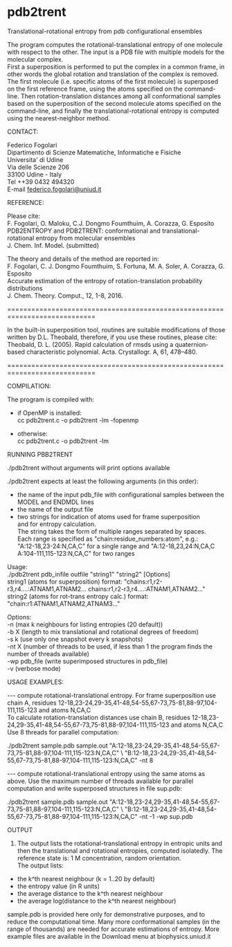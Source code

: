 # pdb2trent
Translational-rotational entropy from pdb configurational ensembles 

The program computes the rotational-translational entropy of one molecule
with respect to the other. The input is a PDB file with multiple models for the 
molecular complex.  
First a superposition is performed to put the complex in a common frame,
in other words the global rotation and translation of the complex is removed.
The first molecule (i.e. specific atoms of the first molecule) is superposed 
on the first reference frame, using the atoms specified on the command-line. 
Then rotation-translation distances among all conformational samples based on 
the superposition of the second molecule atoms specified on the command-line, 
and finally the translational-rotational entropy is 
computed using the nearest-neighbor method.

CONTACT:  

Federico Fogolari  
Dipartimento di Scienze Matematiche, Informatiche e Fisiche  
Universita' di Udine  
Via delle Scienze 206  
33100 Udine - Italy  
Tel ++39 0432 494320  
E-mail federico.fogolari@uniud.it  

REFERENCE:  

Please cite:  
F. Fogolari, O. Maloku, C.J. Dongmo Foumthuim, A. Corazza, G. Esposito  
PDB2ENTROPY and PDB2TRENT: conformational and translational-rotational entropy from molecular ensembles  
J. Chem. Inf. Model. (submitted)  

The theory and details of the method are reported in:  
F. Fogolari, C. J. Dongmo Foumthuim, S. Fortuna, M. A. Soler, A. Corazza, G. Esposito  
Accurate estimation of the entropy of rotation-translation probability distributions  
J. Chem. Theory. Comput., 12, 1-8, 2016.    

============================================================================

In the built-in superposition tool, routines are suitable modifications of
those written by D.L. Theobald, therefore, if you use these routines, please 
cite:  
Theobald, D. L. (2005). Rapid calculation of rmsds using a quaternion-based
characteristic polynomial. Acta. Crystallogr. A, 61, 478–480.

============================================================================

COMPILATION:

The program is compiled with: 

- if OpenMP is installed:  
cc pdb2trent.c -o pdb2trent -lm -fopenmp

- otherwise:  
cc pdb2trent.c -o pdb2trent -lm 

RUNNING PBB2TRENT

./pdb2trent without arguments will print options available

./pdb2trent expects at least the following arguments (in this order):  
 - the name of the input pdb_file with configurational samples between the MODEL and ENDMDL lines  
 - the name of the output file  
 - two strings for indication of atoms used for frame superposition  
   and for entropy calculation.  
The string takes the form of multiple ranges separated by spaces.   
Each range is specified as "chain:residue_numbers:atom", e.g.:  
"A:12-18,23-24:N,CA,C" for a single range and
"A:12-18,23,24:N,CA,C A:104-111,115-123:N,CA,C" for two ranges

Usage:  
./pdb2trent pdb_infile outfile "string1" "string2" [Options]  
string1 (atoms for superposition) format: "chains:r1,r2-r3,r4....:ATNAM1,ATNAM2... chains:r1,r2-r3,r4....:ATNAM1,ATNAM2..."  
string2 (atoms for rot-trans entropy calc.) format: "chain:r1:ATNAM1,ATNAM2,ATNAM3..."  

Options:  
-n (max k neighbours for listing entropies (20 default))  
-b X (length to mix translational and rotational degrees of freedom)  
-s k (use only one snapshot every k snapshots)  
-nt X (number of threads to be used, if less than 1 the program finds the number of threads available)  
-wp pdb_file (write superimposed structures in pdb_file)  
-v (verbose mode)  

USAGE EXAMPLES:  

--- compute rotational-translational entropy. For frame superposition use chain A, residues 
12-18,23-24,29-35,41-48,54-55,67-73,75-81,88-97,104-111,115-123 and atoms N,CA,C  
To calculate rotation-translation distances use chain B, 
residues 12-18,23-24,29-35,41-48,54-55,67-73,75-81,88-97,104-111,115-123 and atoms N,CA,C  
Use 8 threads for parallel computation:  

./pdb2trent sample.pdb sample.out "A:12-18,23-24,29-35,41-48,54-55,67-73,75-81,88-97,104-111,115-123:N,CA,C" \   "B:12-18,23-24,29-35,41-48,54-55,67-73,75-81,88-97,104-111,115-123:N,CA,C" -nt 8 

--- compute rotational-translational entropy using the same atoms as above. Use the maximum number of 
threads available for parallel computation and write superposed structures in file sup.pdb:  

./pdb2trent sample.pdb sample.out "A:12-18,23-24,29-35,41-48,54-55,67-73,75-81,88-97,104-111,115-123:N,CA,C" \   "B:12-18,23-24,29-35,41-48,54-55,67-73,75-81,88-97,104-111,115-123:N,CA,C" -nt -1 -wp sup.pdb

OUTPUT  

1) The output lists the rotational-translational entropy in entropic units
and then the translational and rotational entropies, computed isolatedly.
The reference state is: 1 M concentration, random orientation.  
The output lists:
- the k^th nearest neighbour (k = 1..20 by default) 
- the entropy value (in R units)  
- the average distance to the k^th nearest neighbour  
- the average log(distance to the k^th nearest neighbour)  

sample.pdb is provided here only for demonstrative purposes, and to reduce the 
computational time. Many more conformational samples (in the range of thousands) 
are needed for accurate estimations of entropy.
More example files are available in the Download menu at biophysics.uniud.it
